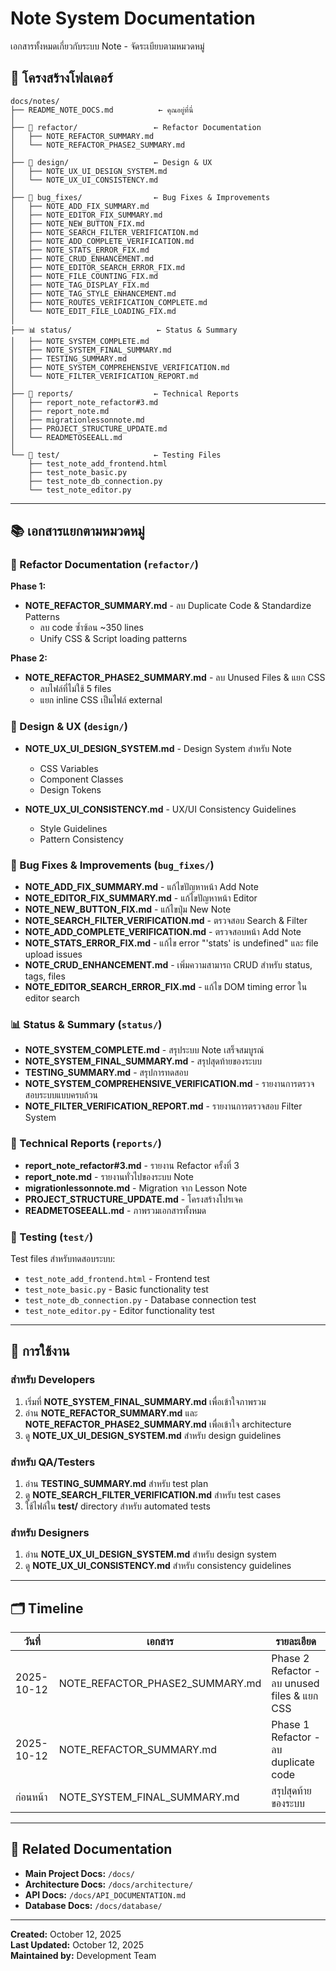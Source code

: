 # Note System Documentation

เอกสารทั้งหมดเกี่ยวกับระบบ Note - จัดระเบียบตามหมวดหมู่

## 📁 โครงสร้างโฟลเดอร์

```
docs/notes/
├── README_NOTE_DOCS.md          ← คุณอยู่ที่นี่
│
├── 🔧 refactor/                 ← Refactor Documentation
│   ├── NOTE_REFACTOR_SUMMARY.md
│   └── NOTE_REFACTOR_PHASE2_SUMMARY.md
│
├── 🎨 design/                   ← Design & UX
│   ├── NOTE_UX_UI_DESIGN_SYSTEM.md
│   └── NOTE_UX_UI_CONSISTENCY.md
│
├── 🐛 bug_fixes/                ← Bug Fixes & Improvements
│   ├── NOTE_ADD_FIX_SUMMARY.md
│   ├── NOTE_EDITOR_FIX_SUMMARY.md
│   ├── NOTE_NEW_BUTTON_FIX.md
│   ├── NOTE_SEARCH_FILTER_VERIFICATION.md
│   ├── NOTE_ADD_COMPLETE_VERIFICATION.md
│   ├── NOTE_STATS_ERROR_FIX.md
│   ├── NOTE_CRUD_ENHANCEMENT.md
│   ├── NOTE_EDITOR_SEARCH_ERROR_FIX.md
│   ├── NOTE_FILE_COUNTING_FIX.md
│   ├── NOTE_TAG_DISPLAY_FIX.md
│   ├── NOTE_TAG_STYLE_ENHANCEMENT.md
│   ├── NOTE_ROUTES_VERIFICATION_COMPLETE.md
│   └── NOTE_EDIT_FILE_LOADING_FIX.md
│
├── 📊 status/                   ← Status & Summary
│   ├── NOTE_SYSTEM_COMPLETE.md
│   ├── NOTE_SYSTEM_FINAL_SUMMARY.md
│   ├── TESTING_SUMMARY.md
│   ├── NOTE_SYSTEM_COMPREHENSIVE_VERIFICATION.md
│   └── NOTE_FILTER_VERIFICATION_REPORT.md
│
├── 📝 reports/                  ← Technical Reports
│   ├── report_note_refactor#3.md
│   ├── report_note.md
│   ├── migrationlessonnote.md
│   ├── PROJECT_STRUCTURE_UPDATE.md
│   └── READMETOSEEALL.md
│
└── 🧪 test/                     ← Testing Files
    ├── test_note_add_frontend.html
    ├── test_note_basic.py
    ├── test_note_db_connection.py
    └── test_note_editor.py
```

---

## 📚 เอกสารแยกตามหมวดหมู่

### 🔧 Refactor Documentation (`refactor/`)

**Phase 1:**
- **NOTE_REFACTOR_SUMMARY.md** - ลบ Duplicate Code & Standardize Patterns
  - ลบ code ซ้ำซ้อน ~350 lines
  - Unify CSS & Script loading patterns

**Phase 2:**
- **NOTE_REFACTOR_PHASE2_SUMMARY.md** - ลบ Unused Files & แยก CSS
  - ลบไฟล์ที่ไม่ใช้ 5 files
  - แยก inline CSS เป็นไฟล์ external

### 🎨 Design & UX (`design/`)

- **NOTE_UX_UI_DESIGN_SYSTEM.md** - Design System สำหรับ Note
  - CSS Variables
  - Component Classes
  - Design Tokens
  
- **NOTE_UX_UI_CONSISTENCY.md** - UX/UI Consistency Guidelines
  - Style Guidelines
  - Pattern Consistency

### 🐛 Bug Fixes & Improvements (`bug_fixes/`)

- **NOTE_ADD_FIX_SUMMARY.md** - แก้ไขปัญหาหน้า Add Note
- **NOTE_EDITOR_FIX_SUMMARY.md** - แก้ไขปัญหาหน้า Editor
- **NOTE_NEW_BUTTON_FIX.md** - แก้ไขปุ่ม New Note
- **NOTE_SEARCH_FILTER_VERIFICATION.md** - ตรวจสอบ Search & Filter
- **NOTE_ADD_COMPLETE_VERIFICATION.md** - ตรวจสอบหน้า Add Note
- **NOTE_STATS_ERROR_FIX.md** - แก้ไข error "'stats' is undefined" และ file upload issues
- **NOTE_CRUD_ENHANCEMENT.md** - เพิ่มความสามารถ CRUD สำหรับ status, tags, files
- **NOTE_EDITOR_SEARCH_ERROR_FIX.md** - แก้ไข DOM timing error ใน editor search

### 📊 Status & Summary (`status/`)

- **NOTE_SYSTEM_COMPLETE.md** - สรุประบบ Note เสร็จสมบูรณ์
- **NOTE_SYSTEM_FINAL_SUMMARY.md** - สรุปสุดท้ายของระบบ
- **TESTING_SUMMARY.md** - สรุปการทดสอบ
- **NOTE_SYSTEM_COMPREHENSIVE_VERIFICATION.md** - รายงานการตรวจสอบระบบแบบครบถ้วน
- **NOTE_FILTER_VERIFICATION_REPORT.md** - รายงานการตรวจสอบ Filter System

### 📝 Technical Reports (`reports/`)

- **report_note_refactor#3.md** - รายงาน Refactor ครั้งที่ 3
- **report_note.md** - รายงานทั่วไปของระบบ Note
- **migrationlessonnote.md** - Migration จาก Lesson Note
- **PROJECT_STRUCTURE_UPDATE.md** - โครงสร้างโปรเจค
- **READMETOSEEALL.md** - ภาพรวมเอกสารทั้งหมด

### 🧪 Testing (`test/`)

Test files สำหรับทดสอบระบบ:
- `test_note_add_frontend.html` - Frontend test
- `test_note_basic.py` - Basic functionality test
- `test_note_db_connection.py` - Database connection test
- `test_note_editor.py` - Editor functionality test

---

## 📖 การใช้งาน

### สำหรับ Developers
1. เริ่มที่ **NOTE_SYSTEM_FINAL_SUMMARY.md** เพื่อเข้าใจภาพรวม
2. อ่าน **NOTE_REFACTOR_SUMMARY.md** และ **NOTE_REFACTOR_PHASE2_SUMMARY.md** เพื่อเข้าใจ architecture
3. ดู **NOTE_UX_UI_DESIGN_SYSTEM.md** สำหรับ design guidelines

### สำหรับ QA/Testers
1. อ่าน **TESTING_SUMMARY.md** สำหรับ test plan
2. ดู **NOTE_SEARCH_FILTER_VERIFICATION.md** สำหรับ test cases
3. ใช้ไฟล์ใน **test/** directory สำหรับ automated tests

### สำหรับ Designers
1. อ่าน **NOTE_UX_UI_DESIGN_SYSTEM.md** สำหรับ design system
2. ดู **NOTE_UX_UI_CONSISTENCY.md** สำหรับ consistency guidelines

---

## 🗂️ Timeline

| วันที่ | เอกสาร | รายละเอียด |
|--------|--------|-----------|
| 2025-10-12 | NOTE_REFACTOR_PHASE2_SUMMARY.md | Phase 2 Refactor - ลบ unused files & แยก CSS |
| 2025-10-12 | NOTE_REFACTOR_SUMMARY.md | Phase 1 Refactor - ลบ duplicate code |
| ก่อนหน้า | NOTE_SYSTEM_FINAL_SUMMARY.md | สรุปสุดท้ายของระบบ |

---

## 🔗 Related Documentation

- **Main Project Docs:** `/docs/`
- **Architecture Docs:** `/docs/architecture/`
- **API Docs:** `/docs/API_DOCUMENTATION.md`
- **Database Docs:** `/docs/database/`

---

**Created:** October 12, 2025  
**Last Updated:** October 12, 2025  
**Maintained by:** Development Team

